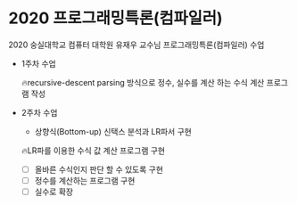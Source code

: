 # 2020 프로그래밍특론(컴파일러)

2020 숭실대학교 컴퓨터 대학원 유재우 교수님 프로그래밍특론(컴파일러) 수업

- 1주차 수업

  🔥recursive-descent parsing 방식으로 정수, 실수를 계산 하는 수식 계산 프로그램 작성

- 2주차 수업

  - 상향식(Bottom-up) 신택스 분석과 LR파서 구현

  🔥LR파를 이용한 수식 값 계산 프로그램 구현

  - [ ] 올바른 수식인지 판단 할 수 있도록 구현
  - [ ] 정수를 계산하는 프로그램 구현
  - [ ] 실수로 확장

